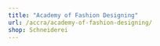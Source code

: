 ```yaml
---
title: "Academy of Fashion Designing"
url: /accra/academy-of-fashion-designing/
shop: Schneiderei
---
```

